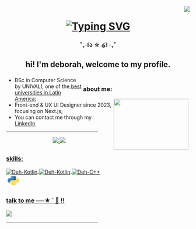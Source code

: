 <img align="right" src="https://visitor-badge.laobi.icu/badge?page_id=deboraheinig.deboraheinig" />
<h1 align="center">
    <a href="https://git.io/typing-svg"><img src="https://readme-typing-svg.herokuapp.com?font=Montserrat&size=28&pause=1000&color=F7CCE1&center=true&width=435&lines=hello+there!;I'm+Deborah+(%CB%B6%CB%86%E1%97%9C%CB%86%CB%B5)" alt="Typing SVG" /></a>
</h1>
<h3 align="center">˚₊‧꒰ა ☆ ໒꒱ ‧₊˚</h3> 
<h2 align="center">hi! I'm deborah, welcome to my profile. </h2> 

<h3 align="center"></h3> 
<div align="left">
<body>
<img src="https://images.unsplash.com/photo-1589652717521-10c0d092dea9?ixlib=rb-1.2.1&ixid=MnwxMjA3fDB8MHxwaG90by1wYWdlfHx8fGVufDB8fHx8&auto=format&fit=crop&w=1170&q=80" height= "140" width="205" align="right" hspace="4" vspace="60"/>
<h3 style="float:right;">about me:</h3>

 <ul>
<li>BSc in Computer Science by UNIVALI, one of the<a href="https://www.timeshighereducation.com/world-university-rankings/university-vale-do-itajai"> best universities in Latin America</a>;</li>
<li>Front-end & UX UI Designer since 2023, focusing on Next.js; </li>
<li>You can contact me through my <a href="https://www.linkedin.com/in/deboraheinig/">LinkedIn</a>.</li>
</ul>
</body>
 


<hr style="width:50%", size="3", color=black>  
  <div align="center">
  <a href="https://github.com/deboraheinig">
  <img height="150em" src="https://github-readme-stats.vercel.app/api?username=deboraheinig&show_icons=true&theme=synthwave&include_all_commits=true&count_private=true"/>
  <img height="150em" src="https://github-readme-stats.vercel.app/api/top-langs/?username=deboraheinig&layout=compact&langs_count=7&theme=synthwave"/>
       <h2 align="center"> </h2>  
</div>

 <div align="left">
<h3 align="left"> skills: </h3> 

   <img align="center" alt="Deh-Kotlin" height="30" width="40" src="https://cdn.jsdelivr.net/gh/devicons/devicon/icons/kotlin/kotlin-original.svg">
   <img align="center" alt="Deh-Kotlin" height="30" width="40" src="https://cdn.jsdelivr.net/gh/devicons/devicon/icons/android/android-plain.svg">
    <img align="center" alt="Deh-C++" height="30" width="40" src="https://cdn.jsdelivr.net/gh/devicons/devicon/icons/cplusplus/cplusplus-original.svg">
   <img align="center" alt="Deh-Python" height="30" width="40" src="https://raw.githubusercontent.com/devicons/devicon/master/icons/python/python-original.svg">
</div>
   
 <div align="left">
   <h2 align="center"> </h2> 
<h3 align="left"> talk to me ──★ ˙ ̟🐇 !!</h3> 
 </div>

 <div align="left">
  <a href="https://www.linkedin.com/in/deboraheinig/" target="_blank"><img src="https://img.shields.io/badge/-LinkedIn-%230077B5?style=for-the-badge&logo=linkedin&logoColor=white" target="_blank"></a> 
   <hr style="width:50%", size="3", color=black>  
  </div>

